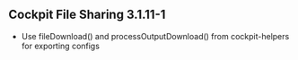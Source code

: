 ## Cockpit File Sharing 3.1.11-1

* Use fileDownload() and processOutputDownload() from cockpit-helpers for exporting configs